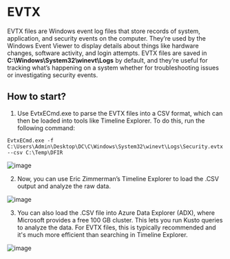 # EVTX


EVTX files are Windows event log files that store records of system, application, and security events on the computer. They’re used by the Windows Event Viewer to display details about things like hardware changes, software activity, and login attempts. EVTX files are saved in **C:\Windows\System32\winevt\Logs** by default, and they’re useful for tracking what’s happening on a system whether for troubleshooting issues or investigating security events.

## How to start?

1. Use EvtxECmd.exe to parse the EVTX files into a CSV format, which can then be loaded into tools like Timeline Explorer. To do this, run the following command:

```
EvtxECmd.exe -f C:\Users\Admin\Desktop\DC\C\Windows\System32\winevt\Logs\Security.evtx --csv C:\Temp\DFIR
```

![image](https://github.com/user-attachments/assets/25061fe7-a6d6-4e40-96ad-5bd2036fa703)

2. Now, you can use Eric Zimmerman’s Timeline Explorer to load the .CSV output and analyze the raw data.

![image](https://github.com/user-attachments/assets/62d5edc0-068e-4745-86ba-68bca7c14042)

3. You can also load the .CSV file into Azure Data Explorer (ADX), where Microsoft provides a free 100 GB cluster. This lets you run Kusto queries to analyze the data. For EVTX files, this is typically recommended and it's much more efficient than searching in Timeline Explorer.

![image](https://github.com/user-attachments/assets/09b27e00-32c4-4773-831a-ea04cac2178e)

